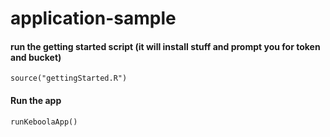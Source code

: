# application-sample

#### run the getting started script (it will install stuff and prompt you for token and bucket)
```
source("gettingStarted.R")
```

#### Run the app
```
runKeboolaApp()
```

